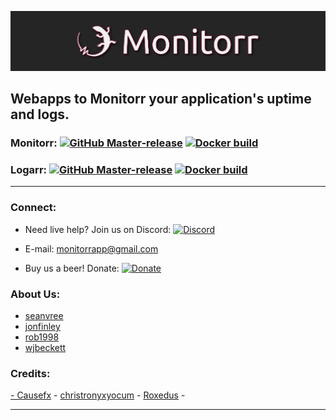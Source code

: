 ![monitorr](https://github.com/Monitorr/Logos/blob/master/monitorr_text_white_glow_banner.png)



 ## Webapps to Monitorr your application's uptime and logs.

### **Monitorr**:  [![GitHub Master-release](https://img.shields.io/github/release/monitorr/monitorr.svg?style=flat)](https://github.com/monitorr/monitorr/releases) [![Docker build](https://img.shields.io/docker/build/monitorr/monitorr.svg?maxAge=2592000)](https://hub.docker.com/r/monitorr/monitorr/)

### **Logarr**: [![GitHub Master-release](https://img.shields.io/github/release/monitorr/logarr.svg?style=flat)](https://github.com/monitorr/logarr/releases) [![Docker build](https://img.shields.io/docker/build/monitorr/logarr.svg?maxAge=2592000)](https://hub.docker.com/r/monitorr/logarr/)

---


### Connect:

- Need live help?  Join us on Discord:   [![Discord](https://img.shields.io/discord/102860784329052160.svg)](https://discord.gg/YKbRXtt)

- E-mail: monitorrapp@gmail.com

- Buy us a beer! Donate:        [![Donate](https://img.shields.io/badge/Donate-PayPal-green.svg)](https://paypal.me/monitorrapp)



### About Us:

- [seanvree](https://github.com/seanvree)
- [jonfinley](https://github.com/jonfinley)
- [rob1998](https://github.com/rob1998)
- [wjbeckett](https://github.com/wjbeckett)


### Credits:

[ - Causefx](https://github.com/Causefx) - [christronyxyocum](https://github.com/christronyxyocum) - [Roxedus](https://github.com/si0972) -

---
